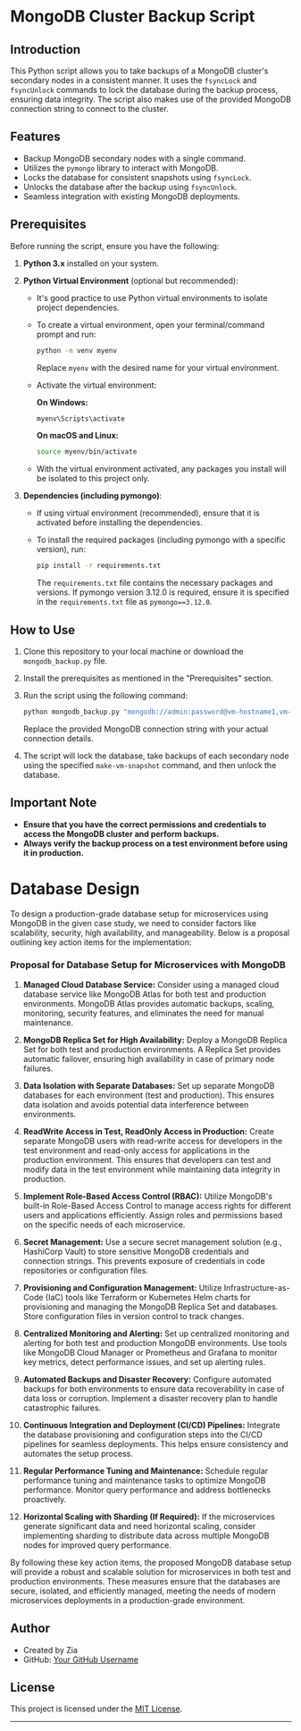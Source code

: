 # MongoDB Cluster Backup Script

## Introduction

This Python script allows you to take backups of a MongoDB cluster's secondary nodes in a consistent manner. It uses the `fsyncLock` and `fsyncUnlock` commands to lock the database during the backup process, ensuring data integrity. The script also makes use of the provided MongoDB connection string to connect to the cluster.

## Features

- Backup MongoDB secondary nodes with a single command.
- Utilizes the `pymongo` library to interact with MongoDB.
- Locks the database for consistent snapshots using `fsyncLock`.
- Unlocks the database after the backup using `fsyncUnlock`.
- Seamless integration with existing MongoDB deployments.

## Prerequisites

Before running the script, ensure you have the following:

1. **Python 3.x** installed on your system.

2. **Python Virtual Environment** (optional but recommended):
   - It's good practice to use Python virtual environments to isolate project dependencies.
   - To create a virtual environment, open your terminal/command prompt and run:

     ```bash
     python -m venv myenv
     ```

     Replace `myenv` with the desired name for your virtual environment.

   - Activate the virtual environment:

     **On Windows:**

     ```bash
     myenv\Scripts\activate
     ```

     **On macOS and Linux:**

     ```bash
     source myenv/bin/activate
     ```

   - With the virtual environment activated, any packages you install will be isolated to this project only.

3. **Dependencies (including pymongo)**:
   - If using virtual environment (recommended), ensure that it is activated before installing the dependencies.
   - To install the required packages (including pymongo with a specific version), run:

     ```bash
     pip install -r requirements.txt
     ```

     The `requirements.txt` file contains the necessary packages and versions. If pymongo version 3.12.0 is required, ensure it is specified in the `requirements.txt` file as `pymongo==3.12.0`.

## How to Use

1. Clone this repository to your local machine or download the `mongodb_backup.py` file.

2. Install the prerequisites as mentioned in the "Prerequisites" section.

3. Run the script using the following command:

   ```bash
   python mongodb_backup.py "mongodb://admin:password@vm-hostname1,vm-hostname2,vm-hostname3/admin?otherParams"
   ```

   Replace the provided MongoDB connection string with your actual connection details.

4. The script will lock the database, take backups of each secondary node using the specified `make-vm-snapshot` command, and then unlock the database.

## Important Note

- **Ensure that you have the correct permissions and credentials to access the MongoDB cluster and perform backups.**
- **Always verify the backup process on a test environment before using it in production.**

# Database Design
To design a production-grade database setup for microservices using MongoDB in the given case study, we need to consider factors like scalability, security, high availability, and manageability. Below is a proposal outlining key action items for the implementation:

### Proposal for Database Setup for Microservices with MongoDB

1. **Managed Cloud Database Service:**
   Consider using a managed cloud database service like MongoDB Atlas for both test and production environments. MongoDB Atlas provides automatic backups, scaling, monitoring, security features, and eliminates the need for manual maintenance.

2. **MongoDB Replica Set for High Availability:**
   Deploy a MongoDB Replica Set for both test and production environments. A Replica Set provides automatic failover, ensuring high availability in case of primary node failures.

3. **Data Isolation with Separate Databases:**
   Set up separate MongoDB databases for each environment (test and production). This ensures data isolation and avoids potential data interference between environments.

4. **ReadWrite Access in Test, ReadOnly Access in Production:**
   Create separate MongoDB users with read-write access for developers in the test environment and read-only access for applications in the production environment. This ensures that developers can test and modify data in the test environment while maintaining data integrity in production.

5. **Implement Role-Based Access Control (RBAC):**
   Utilize MongoDB's built-in Role-Based Access Control to manage access rights for different users and applications efficiently. Assign roles and permissions based on the specific needs of each microservice.

6. **Secret Management:**
   Use a secure secret management solution (e.g., HashiCorp Vault) to store sensitive MongoDB credentials and connection strings. This prevents exposure of credentials in code repositories or configuration files.

7. **Provisioning and Configuration Management:**
   Utilize Infrastructure-as-Code (IaC) tools like Terraform or Kubernetes Helm charts for provisioning and managing the MongoDB Replica Set and databases. Store configuration files in version control to track changes.

8. **Centralized Monitoring and Alerting:**
   Set up centralized monitoring and alerting for both test and production MongoDB environments. Use tools like MongoDB Cloud Manager or Prometheus and Grafana to monitor key metrics, detect performance issues, and set up alerting rules.

9. **Automated Backups and Disaster Recovery:**
   Configure automated backups for both environments to ensure data recoverability in case of data loss or corruption. Implement a disaster recovery plan to handle catastrophic failures.

10. **Continuous Integration and Deployment (CI/CD) Pipelines:**
    Integrate the database provisioning and configuration steps into the CI/CD pipelines for seamless deployments. This helps ensure consistency and automates the setup process.

11. **Regular Performance Tuning and Maintenance:**
    Schedule regular performance tuning and maintenance tasks to optimize MongoDB performance. Monitor query performance and address bottlenecks proactively.

12. **Horizontal Scaling with Sharding (If Required):**
    If the microservices generate significant data and need horizontal scaling, consider implementing sharding to distribute data across multiple MongoDB nodes for improved query performance.

By following these key action items, the proposed MongoDB database setup will provide a robust and scalable solution for microservices in both test and production environments. These measures ensure that the databases are secure, isolated, and efficiently managed, meeting the needs of modern microservices deployments in a production-grade environment.

## Author

- Created by Zia
- GitHub: [Your GitHub Username](https://github.com/ZiaUrRehman786)

## License

This project is licensed under the [MIT License](LICENSE).

---